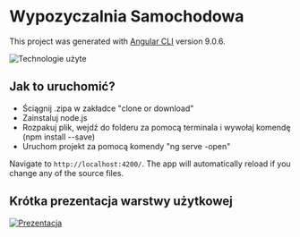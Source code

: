 # Wypozyczalnia Samochodowa

This project was generated with [Angular CLI](https://github.com/angular/angular-cli) version 9.0.6.

![Technologie użyte](http://imagizer.imageshack.com/a/img923/6023/cEgb18.png)

## Jak to uruchomić?

- Ściągnij .zipa w zakładce "clone or download"
- Zainstaluj node.js
- Rozpakuj plik, wejdź do folderu za pomocą terminala i wywołaj komendę (npm install --save)
- Uruchom projekt za pomocą komendy "ng serve -open"

Navigate to `http://localhost:4200/`. The app will automatically reload if you change any of the source files.

## Krótka prezentacja warstwy użytkowej

[![Prezentacja](http://imagizer.imageshack.com/a/img924/2960/qIajUN.png)](https://youtu.be/2VawOtk_s7k "Prezentacja warstwy użytkowej")



